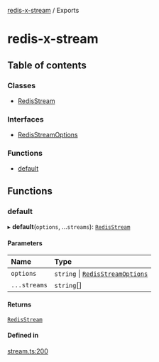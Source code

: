 [redis-x-stream](README.md) / Exports

# redis-x-stream

## Table of contents

### Classes

- [RedisStream](classes/RedisStream.md)

### Interfaces

- [RedisStreamOptions](interfaces/RedisStreamOptions.md)

### Functions

- [default](modules.md#default)

## Functions

### default

▸ **default**(`options`, ...`streams`): [`RedisStream`](classes/RedisStream.md)

#### Parameters

| Name | Type |
| :------ | :------ |
| `options` | `string` \| [`RedisStreamOptions`](interfaces/RedisStreamOptions.md) |
| `...streams` | `string`[] |

#### Returns

[`RedisStream`](classes/RedisStream.md)

#### Defined in

[stream.ts:200](https://github.com/calebboyd/redis-x-stream/blob/4a00dad/src/stream.ts#L200)
